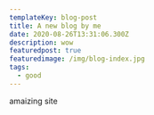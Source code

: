 ```yaml
---
templateKey: blog-post
title: A new blog by me
date: 2020-08-26T13:31:06.300Z
description: wow
featuredpost: true
featuredimage: /img/blog-index.jpg
tags:
  - good
---
```

amaizing site